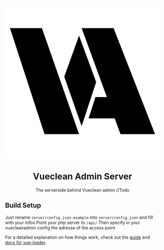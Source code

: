 <p align="center">
<img src="../src/assets/va-black.svg">
</p>
<h1 align="center">
Vueclean Admin Server
</h1>
<p align="center">
The serverside behind Vueclean admin //Todo
</p>

## Build Setup

Just rename `server/config.json.example` into `server/config.json` and fill with your infos
Point your php server to `/api/`
Then specify in your vuecleanadmin config the adresse of the access point

For a detailed explanation on how things work, check out the [guide](http://vuejs-templates.github.io/webpack/) and [docs for vue-loader](http://vuejs.github.io/vue-loader).
